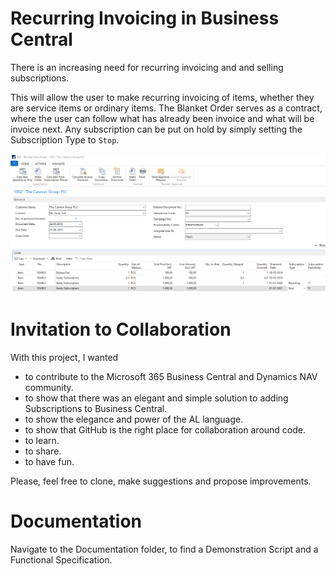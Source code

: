 # Recurring Invoicing in Business Central

There is an increasing need for recurring invoicing and and selling subscriptions. 

This will allow the user to make recurring invoicing of items, whether they are service items or ordinary items. The Blanket Order serves as a contract, where the user can follow what has already been invoice and what will be invoice next. Any subscription can be put on hold by simply setting the Subscription Type to `Stop`. 

![Blanket Order Lines](Documentation/Demo/BlanketOrder8.png)

# Invitation to Collaboration

With this project, I wanted 

- to contribute to the Microsoft 365 Business Central and Dynamics NAV community. 
- to show that there was an elegant and simple solution to adding Subscriptions to Business Central.
- to show the elegance and power of the AL language.
- to show that GitHub is the right place for collaboration around code.
- to learn.
- to share.
- to have fun.

Please, feel free to clone, make suggestions and propose improvements. 

# Documentation

Navigate to the Documentation folder, to find a Demonstration Script and a Functional Specification.
